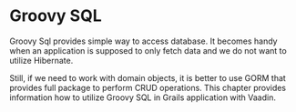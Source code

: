 # Groovy SQL

Groovy Sql provides simple way to access database. It becomes handy when an application is supposed to only fetch data and we do not want to utilize Hibernate.

Still, if we need to work with domain objects, it is better to use GORM that provides full package to perform CRUD operations. This chapter provides information how to utilize Groovy SQL in Grails application with Vaadin.

